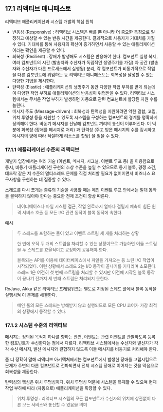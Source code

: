 ## 17.1 리액티브 매니패스토
리액티브 애플리케이션과 시스템 개발의 핵심 원칙
- 반응성 (Responsive) : 리액티브 시스템은 빠를 뿐 아니라 더 중요한 특징으로 일정하고 예상할 수 있는 반응 시간을 제공한다. 결과적으로 사용자가 기대치를 가질 수 있다. 기대치를 통해 사용자의 확신이 증가하면서 사용할 수 있는 애플리케이션이라는 확인을 제공할 수 있다.
- 회복성 (Resilient) : 장애가 발생해도 시스템은 반응해야 한다. 컴포넌트 실행 복제, 여러 컴포넌트의 시간 (발송자와 수신자가 독립적인 생명주기를 가짐) 과 공간 (발송자와 수신자가 다른 프로세스에서 실행됨) 분리, 각 컴포넌트가 비동기적으로 작업을 다른 컴포넌트에 위임하는 등 리액티브 매니페스토는 회복성을 달성할 수 있는 다양한 기법을 제시한다.
- 탄력성 (Elastic) : 애플리케이션의 생명주기 동안 다양한 작업 부하를 받게 되는데 이 다양한 작업 부하로 애플리케이션의 반응성이 위협받을 수 있다. 리액티브 시스템에서는 무서운 작업 부하가 발생하면 자동으로 관련 컴포넌트에 할당된 자원 수를 늘린다.
- 메시지 주도 (Message-driven) : 회복성과 탄력성을 지원하려면 약한 결합, 고립, 위치 투명성 등을 지원할 수 있도록 시스템을 구성하는 컴포넌트의 경계를 명확하게 정의해야 한다. 비동기 메시지를 전달해 컴포넌트 끼리의 통신이 이루어진다. 이 덕분에 회복성 (장애를 메시지로 처리) 과 탄력성 (주고 받은 메시지의 수를 감시하고 메시지의 양에 따라 적절하게 리소스를 할당) 을 얻을 수 있다.

### 17.1.1 애플리케이션 수준의 리액티브
개발자 입장에서는 여러 기술 (이벤트, 메시지, 시그널, 이벤트 루프 등) 을 이용함으로 동시, 비동기 애플리케이션 구현의 추상 수준을 높일 수 있으므로 동기 블록, 경쟁 조건, 데드락 같은 저 수준의 멀티스레드 문제를 직접 처리할 필요가 없어지면서 비즈니스 요구사항을 구현하는 데 집중할 수 있다.

스레드를 다시 쪼개는 종류의 기술을 사용할 때는 메인 이벤트 루프 안에서는 절대 동작을 블럭하지 않아야 한다는 중요한 전제 조건이 항상 따른다.
> 데이터베이스나 파일 시스템 접근, 작업 완료까지 얼마나 걸릴지 예측이 힘든 원격 서비스 호출 등 모든 I/O 관련 동작이 블록 동작에 속한다.

예시
> 두 스레드를 포함하는 풀이 있고 이벤트 스트림 세 개를 처리하는 상황
> 
> 한 번에 오직 두 개의 스트림을 처리할 수 있는 상황이므로 가능하면 이들 스트림을 두 스레드를 효율적이고 공정하게 공유해야 한다.
> 
> 블록되는 API를 이용해 데이터베이스에서 파일을 가져오는 등 느린 I/O 작업이 시작되었다. 이런 상황에서 스레드 2는 I/O 동작이 끝나기를 기다리며 소모된다.
> 스레드 1은 여전히 첫 번째 스트림을 처리할 수 있지만 이전에 시작된 블록 동작이 끝나기 전까지 세 번째 스트림은 처리되지 못한다.

RxJava, Akka 같은 리액티브 프레임워크는 별도로 지정된 스레드 풀에서 블록 동작을 실행시켜 이 문제를 해결한다.
> 메인 풀의 모든 스레드는 방해받지 않고 실행되므로 모든 CPU 코어가 가장 최적의 상황에서 동작할 수 있다.

### 17.1.2 시스템 수준의 리액티브
메시지는 정의된 목적지 하나를 향하는 반면, 이벤트는 관련 이벤트를 관찰하도록 등록한 컴포넌트가 수신한다는 점에서 다르다.
리액티브 시스템에서는 수신자와 발신자가 각각 수신 메시지, 발신 메시지와 결합하지 않도록 이들 메시지를 비동기로 처리해야 한다.

좀 더 정확히 말해 리액티브 아키텍처에서는 컴포넌트에서 발생한 장애를 고립시킴으로 문제가 주변의 다른 컴포넌트로 전파되면서 전체 시스템 장애로 이어지는 것을 막음으로 회복성을 제공한다.

탄력성의 핵심은 위치 투명성이다. 위치 투명성 덕분에 시스템을 복제할 수 있으며 현재 작업 부하에 따라 (자동으로) 애플리케이션을 확장할 수 있다.
> 위치 투명성 : 리액티브 시스템의 모든 컴포넌트가 수신자의 위치에 상관없이 다른 모든 서비스와 통신할 수 있음을 의미